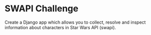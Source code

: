 # SWAPI Challenge

Create a Django app which allows you to collect, resolve and inspect information about characters in Star Wars API (swapi).
